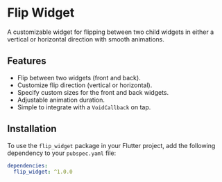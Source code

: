 # Flip Widget

A customizable widget for flipping between two child widgets in either a vertical or horizontal direction with smooth animations.

## Features

- Flip between two widgets (front and back).
- Customize flip direction (vertical or horizontal).
- Specify custom sizes for the front and back widgets.
- Adjustable animation duration.
- Simple to integrate with a `VoidCallback` on tap.

## Installation

To use the `flip_widget` package in your Flutter project, add the following dependency to your `pubspec.yaml` file:

```yaml
dependencies:
  flip_widget: ^1.0.0 
